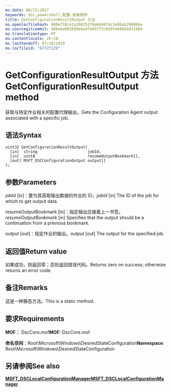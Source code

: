 ```yaml
---
ms.date: 06/12/2017
keywords: dsc,powershell,配置,安装程序
title: GetConfigurationResultOutput 方法
ms.openlocfilehash: 480e710ce1a208253f0e664474c3e9bab296066a
ms.sourcegitcommit: 46bebe692689ebedfe65ff2c828fe666b443198d
ms.translationtype: HT
ms.contentlocale: zh-CN
ms.lasthandoff: 07/10/2019
ms.locfileid: "67727129"
---
```

# <a name="getconfigurationresultoutput-method"></a><span data-ttu-id="36b90-103">GetConfigurationResultOutput 方法</span><span class="sxs-lookup"><span data-stu-id="36b90-103">GetConfigurationResultOutput method</span></span>

<span data-ttu-id="36b90-104">获取与特定作业相关的配置代理输出。</span><span class="sxs-lookup"><span data-stu-id="36b90-104">Gets the Configuration Agent output associated with a specific job.</span></span>

## <a name="syntax"></a><span data-ttu-id="36b90-105">语法</span><span class="sxs-lookup"><span data-stu-id="36b90-105">Syntax</span></span>

```mof
uint32 GetConfigurationResultOutput(
  [in]  string                      jobId,
  [in]  uint8                       resumeOutputBookmark[],
  [out] MSFT_DSCConfigurationOutput output[]
);
```

## <a name="parameters"></a><span data-ttu-id="36b90-106">参数</span><span class="sxs-lookup"><span data-stu-id="36b90-106">Parameters</span></span>

<span data-ttu-id="36b90-107">jobId  \[in\]：要为其获取输出数据的作业的 ID。</span><span class="sxs-lookup"><span data-stu-id="36b90-107">*jobId* \[in\] The ID of the job for which to get output data.</span></span>

<span data-ttu-id="36b90-108">resumeOutputBookmark  \[in\]：指定输出应接着上一书签。</span><span class="sxs-lookup"><span data-stu-id="36b90-108">*resumeOutputBookmark* \[in\] Specifies that the output should be a continuation from a previous bookmark.</span></span>

<span data-ttu-id="36b90-109">output  \[out\]：指定作业的输出。</span><span class="sxs-lookup"><span data-stu-id="36b90-109">*output* \[out\] The output for the specified job.</span></span>

## <a name="return-value"></a><span data-ttu-id="36b90-110">返回值</span><span class="sxs-lookup"><span data-stu-id="36b90-110">Return value</span></span>

<span data-ttu-id="36b90-111">如果成功，则返回零；否则返回错误代码。</span><span class="sxs-lookup"><span data-stu-id="36b90-111">Returns zero on success; otherwise returns an error code.</span></span>

## <a name="remarks"></a><span data-ttu-id="36b90-112">备注</span><span class="sxs-lookup"><span data-stu-id="36b90-112">Remarks</span></span>

<span data-ttu-id="36b90-113">这是一种静态方法。</span><span class="sxs-lookup"><span data-stu-id="36b90-113">This is a static method.</span></span>

## <a name="requirements"></a><span data-ttu-id="36b90-114">要求</span><span class="sxs-lookup"><span data-stu-id="36b90-114">Requirements</span></span>

<span data-ttu-id="36b90-115">**MOF：** DscCore.mof</span><span class="sxs-lookup"><span data-stu-id="36b90-115">**MOF:** DscCore.mof</span></span>

<span data-ttu-id="36b90-116">**命名空间**：Root\Microsoft\Windows\DesiredStateConfiguration</span><span class="sxs-lookup"><span data-stu-id="36b90-116">**Namespace**: Root\Microsoft\Windows\DesiredStateConfiguration</span></span>

## <a name="see-also"></a><span data-ttu-id="36b90-117">另请参阅</span><span class="sxs-lookup"><span data-stu-id="36b90-117">See also</span></span>

[<span data-ttu-id="36b90-118">**MSFT_DSCLocalConfigurationManager**</span><span class="sxs-lookup"><span data-stu-id="36b90-118">**MSFT_DSCLocalConfigurationManager**</span></span>](msft-dsclocalconfigurationmanager.md)
